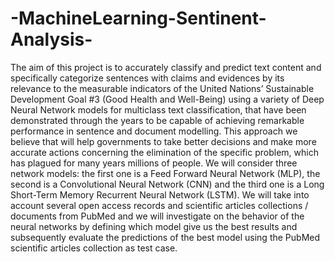 # -MachineLearning-Sentinent-Analysis-

The aim of this project is to accurately classify and predict text content and specifically categorize sentences with claims and evidences by its relevance to the measurable indicators of the United Nations’ Sustainable Development Goal #3 (Good Health and Well-Being) using a variety of Deep Neural Network models for multiclass text classification, that have been demonstrated through the years to be capable of achieving remarkable performance in sentence and document modelling. This approach we believe that will help governments to take better decisions and make more accurate actions concerning the elimination of the specific problem, which has plagued for many years millions of people. We will consider three network models: the first one is a Feed Forward Neural Network (MLP), the second is a Convolutional Neural Network (CNN) and the third one is a Long Short-Term Memory Recurrent Neural Network (LSTM). We will take into account several open access records and scientific articles collections / documents from PubMed and we will investigate on the behavior of the neural networks by defining which model give us the best results and subsequently evaluate the predictions of the best model using the PubMed scientific articles collection as test case.
